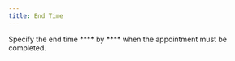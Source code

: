 ```yaml
---
title: End Time
---
```



Specify the end time **** by **** when the appointment must be completed.
